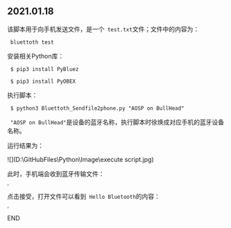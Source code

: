 ## 2021.01.18

该脚本用于向手机发送文件，是一个` test.txt`文件；文件中的内容为：

` bluettoth test`

安装相关Python库：

` $ pip3 install PyBluez`

` $ pip3 install PyOBEX`

执行脚本：

` $ python3 Bluettoth_Sendfile2phone.py "AOSP on BullHead"`

` "AOSP on BullHead"`是设备的蓝牙名称，执行脚本时徐焕成对应手机的蓝牙设备名称。

运行结果为：

![](D:\GitHubFiles\Python\Image\execute script.jpg)

此时，手机端会收到蓝牙传输文件：

<img src="D:\GitHubFiles\Python\Image\recieve request.jpg" style="zoom:25%;" />

点击接受，打开文件可以看到` Hello Bluetooth`的内容：

<img src="D:\GitHubFiles\Python\Image\context.jpg" style="zoom:25%;" />

END





